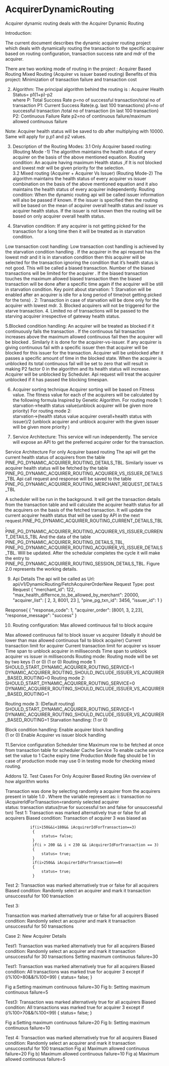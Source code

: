 # AcquirerDynamicRouting
Acquirer dynamic routing deals with the Acquirer Dynamic Routing


Introduction:

The current document describes the dynamic acquirer routing project which deals with dynamically routing the transaction to the specific acquirer based on routing configuration, transaction success rate and mdr of the acquirer. 

There are two working mode of routing in the project :
Acquirer Based Routing
Mixed Routing  (Acquirer vs issuer based routing)
Benefits of this project: 
Minimization of  transaction failure and transaction cost


2. Algorithm: 
The principal algorithm behind the routing is  :
Acquirer Health Status= p1(1+p)-p2   
where
P:   Total Success Rate
p=no of successful transaction/total no of transaction
P1:  Current Success Rate(e.g. last 100 transactions)
p1=no of successful transaction /total no of transaction  {in last 100 transaction}
P2:  Continuous Failure Rate
p2=no of continuous failure/maximum allowed continuous failure

Note: Acquirer health status will be saved to db after multiplying with 10000. Same will apply for p,p1 and p2 values.




3. Description of the Routing Modes:
3.1 Only Acquirer based routing: (Routing Mode -1)
The algorithm maintains the health status of every acquirer on the basis of the above mentioned equation. 
Routing condition:
An acquire having maximum Health status ,if It is not blocked and lowest mdr will be given priority for the selection.  
3.2 Mixed routing (Acquirer + Acquirer Vs Issuer) (Routing Mode-2)
The algorithm maintains the health status of every acquirer vs issuer combination on the basis of the above mentioned equation and it also maintains the  health status of every acquirer independently. 
Routing condition:
When the dynamic routing api will be called issuer information will also be passed if known. If the issuer is specified then the routing will be based on the mean of acquirer overall health status and issuer vs acquirer health status. If the issuer is not known then the routing will be based on only acquirer overall health status.


4. Starvation condition: 
If any acquirer is  not getting picked for the transaction for a long time then it will be treated as in starvation condition.

 Low transaction cost handling:
Low  transaction cost handling is achieved by the starvation condition handling . If the acquirer in the api request has the lowest mdr and it is in starvation condition then this acquirer will be selected for the transaction ignoring the condition that it’s health status is not good. This will be called a biased transaction. Number of the biased transactions will be limited for the acquirer . If the biased transaction touches the maximum allowed biased transaction then the biased transaction will be done after a specific time again if the acquirer will be still in starvation condition.
Key point about starvation: 
1: Starvation will be enabled after an acquirer is idle for a long period of time(not getting picked for the txns) .
2: Transaction in case of starvation will be done only for the acquirer with lowest mdr.
3. Blocked acquirers will not be triggered for the starve transaction.
4. Limited no of transactions will be passed to the starving acquirer irrespective of gateway health status.




5.Blocked condition handling:
An acquirer will be treated as blocked if it continuously fails the transaction . If the continuous fail transaction increases above the maximum allowed continuous fail  then the acquirer will be blocked . Similarly it is done for the acquirer-vs-issuer. If any acquirer is giving continuous fail with a specific issuer then that acquirer will be blocked for this issuer for the transaction.
Acquirer will be unblocked after it passes a specific amount of time in the blocked state. When the acquirer is unblocked its total continuous fail will be set to zero that will result in making P2 factor 0 in the algorithm and Its health status will increase. 
Acquirer will be unblocked by Scheduler. Api request will treat the acquirer unblocked if it has passed the blocking timespan.
 


6. Acquirer sorting technique
Acquirer sorting  will be based on Fitness value. The fitness value for each of the acquirers will be calculated by the following formula Inspired by Genetic Algorithm.
For routing mode 1:
starvation->health status value(unblock acquirer will be given more priority)
For routing mode 2:                
starvation->(health status value acquirer overall+health status with issuer)/2 (unblock acquirer and unblock acquirer with the given issuer will be given more priority )
     



8. Service Architecture:
This service will run independently. The service will expose an API to get the preferred acquirer order for the transaction. 

Service Architecture For only Acquirer based routing 
The api will get the current health status of acquirers from the table PINE_PG_DYNAMIC_ACQUIRER_ROUTING_DETAILS_TBL. Similarly issuer vs acquirer health status will be fetched by the table
PINE_PG_DYNAMIC_ACQUIRER_ROUTING_ACQUIRER_VS_ISSUER_DETAILS_TBL
Api call request and response will be saved to the table 
PINE_PG_DYNAMIC_ACQUIRER_ROUTING_MERCHANT_REQUEST_DETAILS_TBL

A scheduler will be run in the background.  It will get the transaction details from the transaction table and will calculate the acquirer health status for all the acquirers on the basis of the fetched transaction.  It will update the current acquirer health status that will be used by API in the next request.PINE_PG_DYNAMIC_ACQUIRER_ROUTING_CURRENT_DETAILS_TBL ,
PINE_PG_DYNAMIC_ACQUIRER_ROUTING_ACQUIRER_VS_ISSUER_CURRENT_DETAILS_TBL
And the data of the table  PINE_PG_DYNAMIC_ACQUIRER_ROUTING_DETAILS_TBL, PINE_PG_DYNAMIC_ACQUIRER_ROUTING_ACQUIRER_VS_ISSUER_DETAILS_TBL. Will be updated. After the schedular completes the cycle it will make the entry to 
PINE_PG_DYNAMIC_ACQUIRER_ROUTING_SESSION_DETAILS_TBL.
Figure 2.0 represents the working details.



9. Api Details
The api will be called as
Url: api/v1/DynamicRouting/FetchAcquirerOrderNew
Request Type: post
Request
{
    "merchant_id": 122,
    "max_health_differnce_to_be_allowed_by_merchant": 20000,
    "acquirer_list": [
        2,
        3,
        8001,
        23
    ],
    "pine_pg_txn_id": 3456,
    "issuer_id": 1
}

Response{
{
    "response_code": 1,
    "acquirer_order": [8001, 3, 2,23],
    "response_message": "success"
 }
 
 
10. Routing configuration:
Max allowed continuous fail to block acquire
<add key="DYNAMIC_ACQUIRER_ROUTING_MAX_ALLOWED_CONTINUOUS_FAIL" value="5" />
Max allowed continuous fail to block issuer vs acquirer (Ideally it should be lower than max allowed continuous fail to block acquirer)
<add    key="DYNAMIC_ACQUIRER_ROUTING_MAX_ALLOWED_CONTINUOUS_FAIL_TO_BLOCK_ISSUER_VS_ACQUIRER" value="5"/>
Current transaction limit for acquirer
<add key="DYNAMIC_ACQUIRER_ROUTING_MAX_CURRENT_TXN_LIMIT" value="90" />
Current transaction limit for acquirer vs issuer   
<add key="DYNAMIC_ACQUIRER_ROUTING_MAX_CURRENT_TXN_LIMIT_FOR_ISSUER_VS_ACQUIRER" value="100"/>
Time span to unblock acquirer in milliseconds
<add key="DYNAMIC_ACQUIRER_ROUTING_TIME_SPAN_TO_UNBLOCK_ACQUIRER_IN_MILLISECONDS" value="5000"/>
Time span to unblock acquirer vs issuer in milliseconds
  <add key="DYNAMIC_ACQUIRER_ROUTING_TIME_SPAN_TO_UNBLOCK_ISSUER_VS_ACQUIRER_IN_MILLISECONDS" value="5000"/>
Routing mode: Routing mode will be set by two keys
<add key="SHOULD_START_DYNAMIC_ACQUIRER_ROUTING_SERVICE" value="1"/> (1 or 0)
 <add key="DYNAMIC_ACQUIRER_ROUTING_SHOULD_INCLUDE_ISSUER_VS_ACQUIRER_BASED_ROUTING" value="1"/> (1 or 0)
Routing mode 1: 
SHOULD_START_DYNAMIC_ACQUIRER_ROUTING_SERVICE=1
DYNAMIC_ACQUIRER_ROUTING_SHOULD_INCLUDE_ISSUER_VS_ACQUIRER_BASED_ROUTING=0
Routing mode 2:
SHOULD_START_DYNAMIC_ACQUIRER_ROUTING_SERVICE=0
DYNAMIC_ACQUIRER_ROUTING_SHOULD_INCLUDE_ISSUER_VS_ACQUIRER_BASED_ROUTING=1

Routing mode 3: (Default routing)
SHOULD_START_DYNAMIC_ACQUIRER_ROUTING_SERVICE=1
DYNAMIC_ACQUIRER_ROUTING_SHOULD_INCLUDE_ISSUER_VS_ACQUIRER_BASED_ROUTING=1
Starvation handling:
<add key="DYNAMIC_ACQUIRER_ROUTING_SHOULD_ENABLE_ACQUIRER_STARVATION_HANDLING" value="1"/> (1 or 0)
  <add key="DYNAMIC_ACQUIRER_ROUTING_NO_OF_TRANSACTIONS_FOR_ACQUIRER_STARVATION_HANDLING" value="5"/>
 <add key="DYNAMIC_ACQUIRER_ROUTING_TIME_IN_MILI_SECONDS_TO_TRIGGER_ACQUIRER_STARVATION_HANDLING" value="5000"/>

Block condition handling:
Enable acquirer block handling  
<add key="DYNAMIC_ACQUIRER_ROUTING_SHOULD_ENABLE_ACQUIRER_BLOCK_HANDLING_BY_API" value="1"/> (1 or 0)
Enable Acquirer vs issuer block handling
<add key="DYNAMIC_ACQUIRER_ROUTING_SHOULD_ENABLE_ISSUER_VS_ACQUIRER_BLOCK_HANDLING_BY_API" value="1"/>
  
11.Service configuration 
Scheduler time
<add key="DYNAMIC_ACQUIRER_ROUTING_SCHEDULAR_TIME" value="10000000" />
Maximum row to be fetched at once from transaction table for scheduler
<add key="DYNAMIC_ACQUIRER_ROUTING_MAXIMUM_TRANSACTIONS_TO_BE_PROCESSED" value="1000" />
Cache Service 
<add key="DYNAMIC_ACQUIRER_ROUTING_SHOULD_ENABLE_API_CACHE_SERVICE" value="1"/>
To enable cache service set the value to 1
Cache expiry time 
<add key="DYNAMIC_ACQUIRER_ROUTING_API_CACHE_EXPIRY_TIME_IN_MILLISECONDS" value="120000"/>
Production Mode    flag should be 1 in case of production mode may use 0 in testing mode for checking mixed routing.
<add key="DYNAMIC_ACQUIRER_ROUTING_ENABLE_PRODUCTION_ENVIRONMENT" value="1"/>





Addons 
12. Test Cases For Only Acquirer Based Routing (An overview of how algorithm works



Transaction was done by selecting randomly a acquirer from the acquirers present in table  1.0 .
Where the variable represent as:
i: transaction no
iAcquirerIdForTransaction=randomly selected acquirer  
status: transaction status(true for successful txn and false for unsuccessful txn) 
Test 1: 
Transaction was marked alternatively true or false for all acquirers
Biased condition:  Transaction of acquirer 3 was biased as

               if(i>150&&i<180&& iAcquirerIdForTransaction==3)
                {
                    status= false;
                }
                if(i > 200 && i < 230 && iAcquirerIdForTransaction == 3)
                {
                    status= true;
                }
                if(i>250&& iAcquirerIdForTransaction==0)
                {
                    status= true;
                }

Test 2:
Transaction was marked alternatively true or false for all acquirers
Biased condition:  Randomly select an acquirer and mark  it transaction unsuccessful for 100 transaction



Test 3:

Transaction was marked alternatively true or false for all acquirers
Biased condition:  Randomly select an acquirer and mark  it transaction unsuccessful for 50 transactions 


Case 2:
New Acquirer Details



Test1: 
Transaction was marked alternatively true for all acquirers
Biased condition:  Randomly select an acquirer and mark  it transaction unsuccessful for 30 transactions 
Setting maximum continuous failure=30


Test1: 
Transaction was marked alternatively true for all acquirers
Biased condition:  All transactions was marked true for acquirer 3 except 
if (i%100>80&&i%100<99)
                {
                    status= false;
                }

Fig a:Setting maximum continuous failure=30
Fig b: Setting maximum continuous failure=5




Test3:
Transaction was marked alternatively true for all acquirers
Biased condition:  All transactions was marked true for acquirer 3 except 
if (i%100>70&&i%100<99)
                {
                    status= false;
                }

Fig a:Setting maximum continuous failure=20
Fig b: Setting maximum continuous failure=10

Test 4:
Transaction was marked alternatively true for all acquirers
Biased condition:  Randomly select an acquirer and mark  it transaction unsuccessful for 100 transaction
Fig a) Maximum allowed continuous failure=20
Fig b) Maximum allowed continuous failure=10
Fig a) Maximum allowed continuous failure=5





